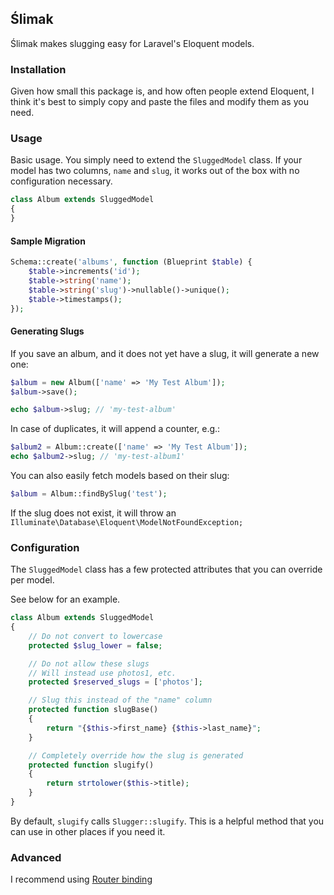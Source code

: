 ## Ślimak

Ślimak makes slugging easy for Laravel's Eloquent models.

### Installation

Given how small this package is, and how often people extend
Eloquent, I think it's best to simply copy and paste the files
and modify them as you need.

### Usage

Basic usage. You simply need to extend the `SluggedModel` class.
If your model has two columns, `name` and `slug`, it works out
of the box with no configuration necessary.

```php
class Album extends SluggedModel
{
}
```

#### Sample Migration

```php
Schema::create('albums', function (Blueprint $table) {
    $table->increments('id');
    $table->string('name');
    $table->string('slug')->nullable()->unique();
    $table->timestamps();
});
```

#### Generating Slugs

If you save an album, and it does not yet have a slug, it will
generate a new one:

```php
$album = new Album(['name' => 'My Test Album']);
$album->save();

echo $album->slug; // 'my-test-album'
```

In case of duplicates, it will append a counter, e.g.:

```php
$album2 = Album::create(['name' => 'My Test Album']);
echo $album2->slug; // 'my-test-album1'
```

You can also easily fetch models based on their slug:

```php
$album = Album::findBySlug('test');
```

If the slug does not exist, it will throw an `Illuminate\Database\Eloquent\ModelNotFoundException;`

### Configuration

The `SluggedModel` class has a few protected attributes that you can
override per model.

See below for an example.

```php
class Album extends SluggedModel
{
    // Do not convert to lowercase
    protected $slug_lower = false;

    // Do not allow these slugs
    // Will instead use photos1, etc.
    protected $reserved_slugs = ['photos'];

    // Slug this instead of the "name" column
    protected function slugBase()
    {
        return "{$this->first_name} {$this->last_name}";
    }

    // Completely override how the slug is generated
    protected function slugify()
    {
        return strtolower($this->title);
    }
}
```

By default, `slugify` calls `Slugger::slugify`. This is a helpful method
that you can use in other places if you need it.

### Advanced

I recommend using [Router binding](http://andrew.cool/blog/54/Router-Binding-in-Laravel)

